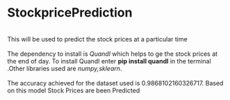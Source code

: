 # StockpricePrediction
<br>This will be used to predict the stock prices at a particular time</br>
<br>The dependency to install is *Quandl* which helps to ge the stock prices at the end of day. To install Quandl enter **pip install quandl** in the terminal .Other libraries used are *numpy,sklearn*. </br>
<br>The accuracy achieved for the dataset used is 0.9868102160326717. Based on this model Stock Prices are been Predicted</br>
